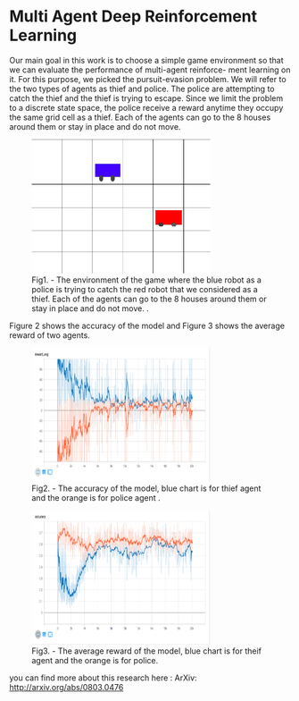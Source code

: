 # Multi Agent Deep Reinforcement Learning
 
Our main goal in this work is to choose a simple game environment so that we can evaluate the performance of multi-agent reinforce- ment learning on it.
For this purpose, we picked the pursuit-evasion problem. We will refer to the two types of agents as thief and police. The police are attempting to catch the thief and the thief is trying to escape.
Since we limit the problem to a discrete state space, the police receive a reward anytime they occupy the same grid cell as a thief. Each of the agents can go to the 8 houses around them or stay in place and do not move.
<figure>
  <img src="graphs/First_Graph.png" alt="" width="320" height="240">
  <figcaption>Fig1. - The environment of the game where the blue robot as a police is trying to catch the red robot that we considered as a thief. Each of the agents can go to the 8 houses around them or stay in place and do not move.
.</figcaption>
</figure>


Figure 2 shows the accuracy of the model and Figure 3 shows the average reward of two agents.


<figure>
  <img src="graphs/Second_Graph.png" alt="" width="320" height="240">
  <figcaption>Fig2. - The accuracy of the model, blue chart is for thief agent and the orange is for police agent .</figcaption>
</figure>


<figure>
  <img src="graphs/Third_Graph.png" alt="" width="320" height="240">
  <figcaption>Fig3. - The average reward of the model, blue chart is for theif agent and the orange is for police.</figcaption>
</figure>


you can find more about this research here :
ArXiv: http://arxiv.org/abs/0803.0476
